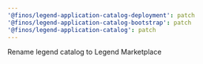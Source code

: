 ```yaml
---
'@finos/legend-application-catalog-deployment': patch
'@finos/legend-application-catalog-bootstrap': patch
'@finos/legend-application-catalog': patch
---
```


Rename legend catalog to Legend Marketplace